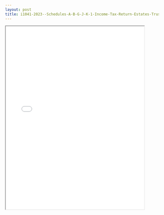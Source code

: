 ```yaml
---
layout: post
title: i1041-2023--Schedules-A-B-G-J-K-1-Income-Tax-Return-Estates-Trusts
---
```


<div class="pdf-container">
<iframe src="/ea/_pdf-2-md/i1041-2023--Schedules-A-B-G-J-K-1-Income-Tax-Return-Estates-Trusts.pdf" height="600" width="90%" allowFullScreen="true"></iframe>
</div>

